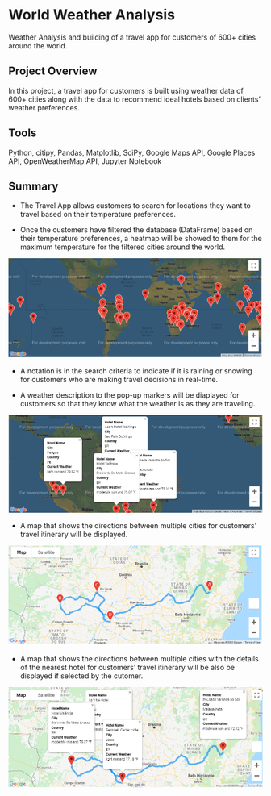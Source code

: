# World Weather Analysis 
Weather Analysis and building of a travel app for customers of 600+ cities around the world.

## Project Overview
In this project, a travel app for customers is built using weather data of 600+ cities along with the data to recommend ideal hotels based on clients’ weather preferences.

## Tools
Python, citipy, Pandas, Matplotlib, SciPy, Google Maps API, Google Places API, OpenWeatherMap API, Jupyter Notebook

## Summary

- The Travel App allows customers to search for locations they want to travel based on their temperature preferences. 

- Once the customers have filtered the database (DataFrame) based on their temperature preferences, a heatmap will be showed to them for the maximum temperature 
for the filtered cities around the world.


![alt text](image/map_markers.png)


- A notation is in the search criteria to indicate if it is raining or snowing for customers who are making travel decisions in real-time.

- A weather description to the pop-up markers will be diaplayed for customers so that they know what the weather is as they are traveling.



![alt text](image/WeatherPy_vacation_map.png)



- A map that shows the directions between multiple cities for customers’ travel itinerary will be displayed.



![alt text](image/WeatherPy_travel_map.png)



- A map that shows the directions between multiple cities with the details of the nearest hotel for customers’ travel itinerary will be also be displayed if selected by the cutomer.



![alt text](image/WeatherPy_travel_map_markers.png)


